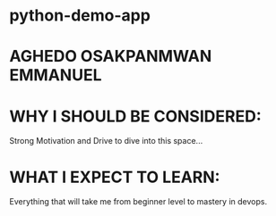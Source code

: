 # python-demo-app

# AGHEDO OSAKPANMWAN EMMANUEL

# WHY I SHOULD BE CONSIDERED:
Strong Motivation and Drive to dive into this space...
# WHAT I EXPECT TO LEARN: 
Everything that will take me from beginner level to mastery in devops.
